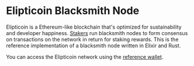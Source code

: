 Elipticoin Blacksmith Node
==========

Elipticoin is a Ethereum-like blockchain that's optimized for sustainability and
developer happiness. [Stakers](https://en.wikipedia.org/wiki/Proof-of-stake) run
blacksmith nodes to form consensus on transactions on the network in return for
staking rewards. This is the reference implementation of a
blacksmith node written in Elixir and Rust.

You can access the Elipticoin network using the [reference wallet](https://www.npmjs.com/package/ec-wallet).

